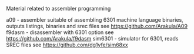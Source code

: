 Material related to assembler programming

a09 - assembler suitable of assembling 6301 machine language binaries, outputs listings, binaries and srec files
   see https://github.com/Arakula/A09
f9dasm - disassembler with 6301 option
   see https://github.com/Arakula/f9dasm
sim6301 - simulator for 6301, reads SREC files
   see https://github.com/dg1yfe/sim68xx

